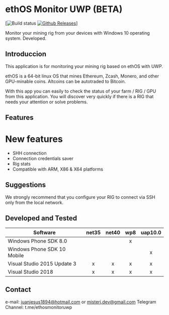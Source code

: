 # ethOS Monitor UWP (BETA)

[![Build status](https://ci.appveyor.com/api/projects/status/ih77qu6tap3o92gu/branch/develop?svg=true)
[![Github Releases](https://img.shields.io/github/downloads/atom/atom/latest/total.svg)](https://github.com/juanjhb1894/ethOS-Monitor-UWP/releases)]

Monitor your mining rig from your devices with Windows 10 operating system. Developed.

## Introduccion

This application is for monitoring your mining rig based on ethOS with UWP.

ethOS is a 64-bit linux OS that mines Ethereum, Zcash, Monero, and other GPU-minable coins. Altcoins can be autotraded to Bitcoin.

With this app you can easily to check the status of your farm / RIG / GPU from this application. You will discover very quickly if there is a RIG that needs your attention or solve problems.

## Features

# New features

* SHH connection
* Connection credentials saver
* Rig stats
* Compatible with ARM, X86 & X64 platforms

## Suggestions

We strongly recommend that you configure your RIG to connect via SSH only from the local network.

## Developed and Tested

Software                          | net35 | net40 | wp8 | uap10.0 |
--------------------------------- | :---: | :---: | :-: | :-----: |
Windows Phone SDK 8.0             |       |       | x   |         |
Windows Phone SDK 10 Mobile       |       |       |     |    x    |
Visual Studio 2015 Update 3       | x     | x     | x   |    x    |
Visual Studio 2018                | x     | x     | x   |    x    |

## Contact

e-mail: juanjesus1894@hotmail.com or misterj.dev@gmail.com
Telegram Channel: t.me/ethosmonitoruwp
